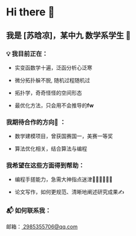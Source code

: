# Hi there 👋

## 我是 [苏晗凉]，某中九 数学系学生 🧮

### 💡 我目前正在：

- 实变函数学十遍，泛函分析心泛寒

- 微分拓扑躲不脱, 随机过程随机过

- 拓扑学，奇奇怪怪的空间形态

- 最优化方法，只会用不会推导的**fw**

### 我期待合作的方向🤝 ：

- 数学建模项目，曾获国赛国一，美赛一等奖

- 算法优化相关，结合算法与编程

### 我希望在这些方面得到帮助：

- 编程手搓能力，急需大神指点迷津🙇‍♂️🙇‍♂️🙇‍♂️

- 论文写作，如何更规范、清晰地阐述研究成果✍️

### 📬 如何联系我：

邮箱：<ins> 2985355706@qq.com</ins>
